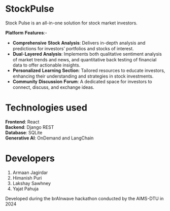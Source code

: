 # StockPulse

Stock Pulse is an all-in-one solution for stock market investors.

𝐏𝐥𝐚𝐭𝐟𝐨𝐫𝐦 𝐅𝐞𝐚𝐭𝐮𝐫𝐞𝐬:- 

- 𝐂𝐨𝐦𝐩𝐫𝐞𝐡𝐞𝐧𝐬𝐢𝐯𝐞 𝐒𝐭𝐨𝐜𝐤 𝐀𝐧𝐚𝐥𝐲𝐬𝐢𝐬: Delivers in-depth analysis and predictions for investors’ portfolios and stocks of interest.
- 𝐃𝐮𝐚𝐥-𝐋𝐚𝐲𝐞𝐫𝐞𝐝 𝐀𝐧𝐚𝐥𝐲𝐬𝐢𝐬: Implements both qualitative sentiment analysis of market trends and news, and quantitative back testing of financial data to offer actionable insights.
- 𝐏𝐞𝐫𝐬𝐨𝐧𝐚𝐥𝐢𝐳𝐞𝐝 𝐋𝐞𝐚𝐫𝐧𝐢𝐧𝐠 𝐒𝐞𝐜𝐭𝐢𝐨𝐧: Tailored resources to educate investors, enhancing their understanding and strategies in stock investments.
- 𝐂𝐨𝐦𝐦𝐮𝐧𝐢𝐭𝐲 𝐃𝐢𝐬𝐜𝐮𝐬𝐬𝐢𝐨𝐧 𝐅𝐨𝐫𝐮𝐦: A dedicated space for investors to connect, discuss, and exchange ideas.

# Technologies used
**Frontend**: React <br>
**Backend**: Django REST <br>
**Database**: SQLite <br>
**Generative AI**: OnDemand and LangChain <br>

# Developers
1. Armaan Jagirdar
2. Himanish Puri
3. Lakshay Sawhney
4. Yajat Pahuja

Developed during the brAInwave hackathon conducted by the AIMS-DTU in 2024
